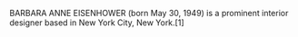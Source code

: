 BARBARA ANNE EISENHOWER (born May 30, 1949) is a prominent interior designer based in New York City, New York.[1]
